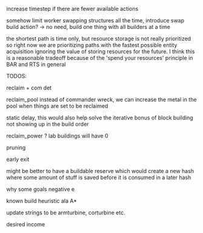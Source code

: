 increase timestep if there are fewer available actions

somehow limit worker swapping structures all the time, introduce swap build action? -> no need, build one thing with all builders at a time

the shortest path is time only, but resource storage is not really prioritized so right now we are prioritizing paths with the fastest possible entity acquisition ignoring the value of storing resources for the future. I think this is a reasonable tradeoff because of the 'spend your resources' principle in BAR and RTS in general

TODOS:

reclaim + com det

reclaim_pool instead of commander wreck, we can increase the metal in the pool when things are set to be reclaimed

static delay, this would also help solve the iterative bonus of block building not showing up in the build order

reclaim_power ? lab buildings will have 0

pruning

early exit

might be better to have a buildable reserve which would create a new hash where some amount of stuff is saved before it is consumed in a later hash

why some goals negative e

known build heuristic ala A*

update strings to be armturbine, corturbine etc.

desired income